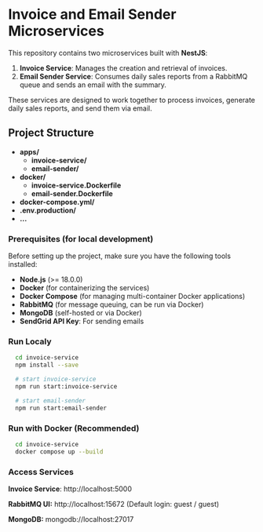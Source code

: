 # **Invoice and Email Sender Microservices**

This repository contains two microservices built with **NestJS**:

1. **Invoice Service**: Manages the creation and retrieval of invoices.
2. **Email Sender Service**: Consumes daily sales reports from a RabbitMQ queue and sends an email with the summary.

These services are designed to work together to process invoices, generate daily sales reports, and send them via email.


## **Project Structure**
- **apps/**
  - **invoice-service/**
  - **email-sender/**
- **docker/**
  - **invoice-service.Dockerfile**
  - **email-sender.Dockerfile**
- **docker-compose.yml/**
- **.env.production/**
- **...**
### **Prerequisites (for local development)**

Before setting up the project, make sure you have the following tools installed:

- **Node.js** (>= 18.0.0)
- **Docker** (for containerizing the services)
- **Docker Compose** (for managing multi-container Docker applications)
- **RabbitMQ** (for message queuing, can be run via Docker)
- **MongoDB** (self-hosted or via Docker)
- **SendGrid API Key**: For sending emails




### **Run Localy**

```bash
  cd invoice-service
  npm install --save

  # start invoice-service
  npm run start:invoice-service

  # start email-sender
  npm run start:email-sender
```
    
### **Run with Docker (Recommended)**
```bash
  cd invoice-service
  docker compose up --build
```

### **Access Services**

**Invoice Service**: http://localhost:5000

**RabbitMQ UI:** http://localhost:15672
(Default login: guest / guest)

**MongoDB:** mongodb://localhost:27017